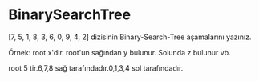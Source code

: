 # BinarySearchTree
[7, 5, 1, 8, 3, 6, 0, 9, 4, 2] dizisinin Binary-Search-Tree aşamalarını yazınız.

Örnek: root x'dir. root'un sağından y bulunur. Solunda z bulunur vb.

root 5 tir.6,7,8 sağ tarafındadır.0,1,3,4 sol tarafındadır.
